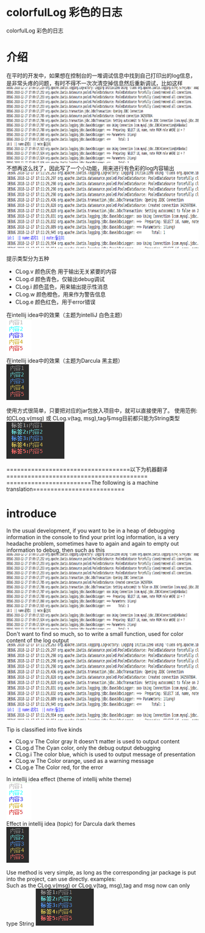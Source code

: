 # colorfulLog 彩色的日志
colorfulLog 彩色的日志
<h1>介绍</h1>
<p>
 在平时的开发中，如果想在控制台的一堆调试信息中找到自己打印出的log信息，是非常头疼的问题，有时不得不一次次清空掉信息然后重新调试，比如这样
 <img src="https://raw.githubusercontent.com/guoridgepole/colorfulLog/master/pic1.png"  width="700px" height="200px"/><br/>
 不想再这么找了，因此写了一个小功能，用来进行有色彩的log内容输出
 <img src="https://raw.githubusercontent.com/guoridgepole/colorfulLog/master/pic2.png" width="700px" height="200px"/>
 </p>
<p>
 提示类型分为五种
 <ul>
  <li>CLog.v 颜色灰色 用于输出无关紧要的内容</li>
  <li>CLog.d 颜色青色，仅输出debug调试</li>
  <li>CLog.i 颜色蓝色，用来输出提示性消息</li>
  <li>CLog.w 颜色橙色，用来作为警告信息</li>
  <li>CLog.e 颜色红色，用于error错误</li>
 </ul>
</p>
<p>
 在intellij idea中的效果（主题为intelliJ 白色主题）<br/>
 <img src="https://raw.githubusercontent.com/guoridgepole/colorfulLog/master/show1.png"/><br/>
  在intellij idea中的效果（主题为Darcula 黑主题）<br/>
  <img src="https://raw.githubusercontent.com/guoridgepole/colorfulLog/master/show2.png"/>
</p>
 使用方式很简单，只要把对应的jar包放入项目中，就可以直接使用了。
 使用范例:<br/>
 如CLog.v(msg) 或 CLog.v(tag, msg),tag与msg目前都只能为String类型
 <img src="https://raw.githubusercontent.com/guoridgepole/colorfulLog/master/show3.png"/>



===================================以下为机器翻译========================================
========================The following is a machine translation==========================

<h1>introduce</h1>
<p>
 In the usual development, if you want to be in a heap of debugging information in the console to find your print log information, is a very headache problem, sometimes have to again and again to empty out information to debug, then such as this
 <img src="https://raw.githubusercontent.com/guoridgepole/colorfulLog/master/pic1.png"  width="700px" height="200px"/><br/>
 Don't want to find so much, so to write a small function, used for color content of the log output
 <img src="https://raw.githubusercontent.com/guoridgepole/colorfulLog/master/pic2.png" width="700px" height="200px"/>
 </p>
<p>
 Tip is classified into five kinds
 <ul>
  <li>CLog.v The Color gray It doesn't matter is used to output content</li>
  <li>CLog.d The Cyan color, only the debug output debugging</li>
  <li>CLog.i The color blue, which is used to output message of presentation</li>
  <li>CLog.w The Color orange, used as a warning message</li>
  <li>CLog.e The Color red, for the error</li>
 </ul>
</p>
<p>
 In intellij idea effect (theme of intellij white theme)<br/>
 <img src="https://raw.githubusercontent.com/guoridgepole/colorfulLog/master/show1.png"/><br/>
  Effect in intellij idea (topic) for Darcula dark themes <br/>
  <img src="https://raw.githubusercontent.com/guoridgepole/colorfulLog/master/show2.png"/>
</p>
 Use method is very simple, as long as the corresponding jar package is put into the project, can use directly.
 examples:<br/>
 Such as the CLog.v(msg) or CLog.v(tag, msg),tag and msg now can only type String
 <img src="https://raw.githubusercontent.com/guoridgepole/colorfulLog/master/show3.png"/>
